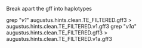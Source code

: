 Break apart the gff into haplotypes

 grep "_v1_" augustus.hints.clean.TE_FILTERED.gff3 > augustus.hints.clean.TE_FILTERED.v1.gff3
 grep "_v1a_" augustus.hints.clean.TE_FILTERED.gff3 > augustus.hints.clean.TE_FILTERED.v1a.gff3


